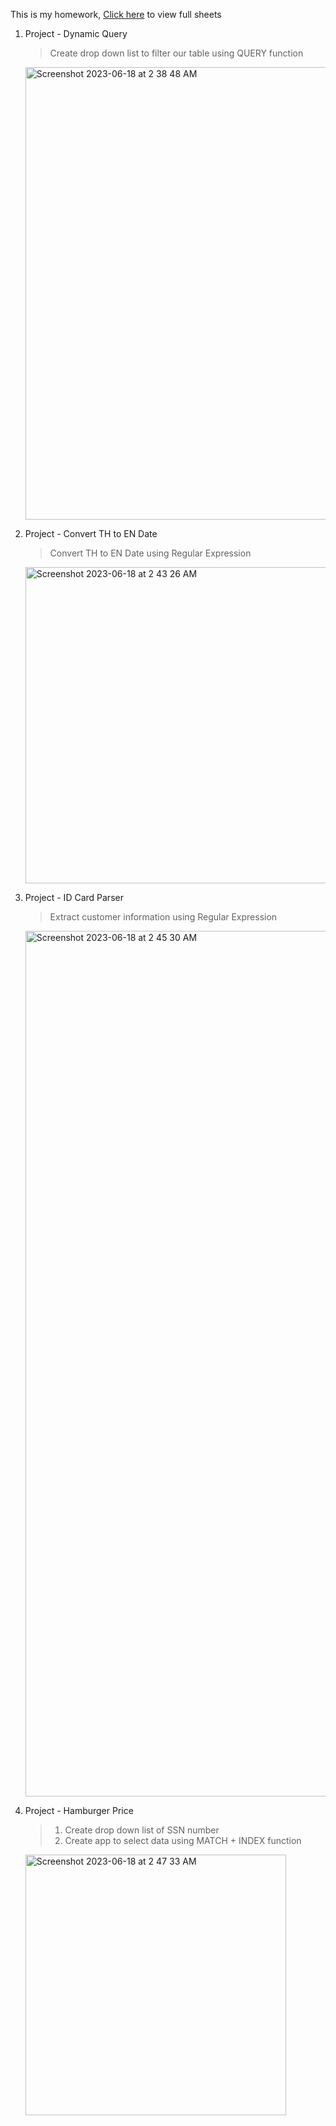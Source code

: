 This is my homework,
[Click here](https://docs.google.com/spreadsheets/d/1wZm92nC7BA0QH-AVcToWFV1q_f9MwfAL4XEXYGt24A4/edit?usp=sharing) to view full sheets

1. Project - Dynamic Query
   > Create drop down list to filter our table using QUERY function
   <img width="724" alt="Screenshot 2023-06-18 at 2 38 48 AM" src="https://github.com/wrtsr/DataScienceBootcamp07/assets/136925108/a00f7797-3926-4317-b558-0538f621dd2a">


2. Project - Convert TH to EN Date
   > Convert TH to EN Date using Regular Expression
   <img width="506" alt="Screenshot 2023-06-18 at 2 43 26 AM" src="https://github.com/wrtsr/DataScienceBootcamp07/assets/136925108/601fe70e-d4a2-40e4-8285-b519375c4d02">


3. Project - ID Card Parser
   > Extract customer information using Regular Expression
   <img width="1385" alt="Screenshot 2023-06-18 at 2 45 30 AM" src="https://github.com/wrtsr/DataScienceBootcamp07/assets/136925108/ca7226d6-721d-43a9-84f5-b11e5ec21719">

4. Project - Hamburger Price
   > 1. Create drop down list of SSN number
   > 2. Create app to select data
   > using MATCH + INDEX function
   <img width="417" alt="Screenshot 2023-06-18 at 2 47 33 AM" src="https://github.com/wrtsr/DataScienceBootcamp07/assets/136925108/736ae5a3-d046-4cee-a08e-380538e59cb1">
